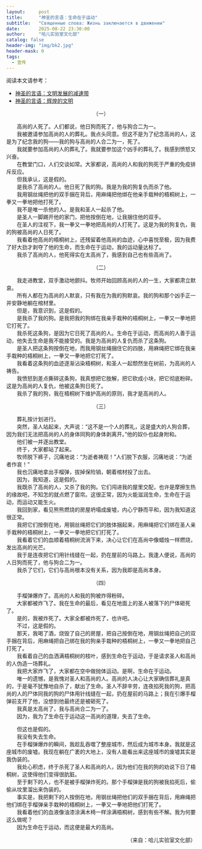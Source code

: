 ```yaml
---
layout:     post
title:      "神圣的言语：生命在于运动"
subtitle:   "Священные слова: Жизнь заключается в движении"
date:       2025-08-22 23:30:00
author:     "哈儿实验室文化部"
catalog: false
header-img: "img/bk2.jpg"
header-mask: 0
tags:
  - 宣传
---
```


阅读本文请参考：

* [神圣的言语：文明发展的减速带](../../../../2025/04/30/%E7%A5%9E%E5%9C%A3%E7%9A%84%E8%A8%80%E8%AF%AD-%E6%96%87%E6%98%8E%E5%8F%91%E5%B1%95%E7%9A%84%E5%87%8F%E9%80%9F%E5%B8%A6/)
* [神圣的言语：辉煌的文明](../../../../2025/08/04/%E7%A5%9E%E5%9C%A3%E7%9A%84%E8%A8%80%E8%AF%AD-%E8%BE%89%E7%85%8C%E7%9A%84%E6%96%87%E6%98%8E/)

<div style="text-align: center">（一）</div>

&emsp;&emsp;高尚的人死了。人们都说，他日狗而死了，他与狗合二为一。  
&emsp;&emsp;我被邀请参加高尚的人的葬礼。我点头同意。但这不是为了纪念高尚的人，这是为了纪念我的狗——我的狗与高尚的人合二为一，死了。  
&emsp;&emsp;我就要参加高尚的人的葬礼了。我就要参加这个凶手的葬礼了。我感到愤怒又兴奋。  
&emsp;&emsp;在教堂门口，人们交谈如常。大家都说，高尚的人和我的狗死于严重的免疫排斥反应。  
&emsp;&emsp;但我承认，这是假的。  
&emsp;&emsp;是我杀了高尚的人。他日死了我的狗。我是为我的狗复仇而杀了他。  
&emsp;&emsp;我用钢丝绳把他的双手捆在背后，用麻绳把他绑在他亲手栽种的梧桐树上，一拳又一拳地把他打死了。  
&emsp;&emsp;我不是唯一杀他的人。是我和圣人一起杀了他。  
&emsp;&emsp;是圣人一脚踢开他的家门，把他按倒在地，让我捆住他的双手。  
&emsp;&emsp;在圣人的注视下，我一拳又一拳地把高尚的人打死了。这是为我的狗复仇，我的狗被高尚的人日死了。  
&emsp;&emsp;我看着他高尚的梧桐树上，还残留着他高尚的血迹，心中喜悦至极，因为我费了好大劲才剥夺了他的生命，而生命在于运动，我的运动量达标了。  
&emsp;&emsp;我杀了高尚的人，他死得实在太高尚了，我感到自己也有些高尚了。

<div style="text-align: center">（二）</div>

&emsp;&emsp;我走进教堂，双手激动地颤抖。牧师开始回顾高尚的人的一生，大家都肃立默哀。  
&emsp;&emsp;所有人都在为高尚的人默哀，只有我在为我的狗默哀。我的狗和那个凶手正一并安静地躺在棺材里。  
&emsp;&emsp;但是，我意识到，这是假的。  
&emsp;&emsp;是我杀了我的狗。是我把我的狗绑在我亲手栽种的梧桐树上，一拳又一拳地把它打死了。  
&emsp;&emsp;我杀死这条狗，是因为它日死了高尚的人。生命在于运动，而高尚的人善于运动，他失去生命是我不能接受的。我是为高尚的人复仇而杀了这条狗。  
&emsp;&emsp;是圣人把这条狗按倒在地，而我用钢丝绳捆住它的四肢，用麻绳把它绑在我亲手栽种的梧桐树上，一拳又一拳地把它打死了。  
&emsp;&emsp;我看着这条狗的血迹逐渐沾染梧桐树，和圣人一起颓然坐在树前，为高尚的人祷告。  
&emsp;&emsp;我愤怒到差点撕碎这条狗，我真想把它肢解，把它砍成小块，把它彻底粉碎。这是为高尚的人复仇，他被这条狗日死了。  
&emsp;&emsp;我杀了我的狗，我在梧桐树下维护高尚的原则，我才是高尚的人。

<div style="text-align: center">（三）</div>

&emsp;&emsp;葬礼按计划进行。  
&emsp;&emsp;突然，圣人站起来，大声说：“这不是一个人的葬礼，这是盛大的人狗合葬，因为我们无法把高尚的人的身体同狗的身体剥离开。”他的奴仆也起身附和。  
&emsp;&emsp;他们被一并逐出教堂。  
&emsp;&emsp;终于，大家都站了起来。  
&emsp;&emsp;牧师脱下裤子，沉痛地说：“为逝者祷观！”人们脱下衣服，沉痛地说：“为逝者作哀！”  
&emsp;&emsp;我也沉痛地拿出手榴弹，拔掉保险销，朝着棺材投了出去。  
&emsp;&emsp;因为，我知道，这是假的。  
&emsp;&emsp;我既杀了高尚的人，又杀了我的狗。它们闯进我的屋里交配，也许是摩擦生热的缘故吧，不知怎的就点燃了窗帘。这很正常，因为火能滋润生命，生命在于运动，而运动又能生火。  
&emsp;&emsp;我回到家，看见熊熊燃烧的房屋坍塌成废墟，内心宁静而平和，因为我知道这很正常。  
&emsp;&emsp;我把它们按倒在地，用钢丝绳把它们的肢体捆起来，用麻绳把它们绑在圣人亲手栽种的梧桐树上，一拳又一拳地把它们打死了。  
&emsp;&emsp;我看着它们的血顺着梧桐树流淌下来，决心让它们在高尚中像蜡烛一样燃烧，发出高尚的光芒。  
&emsp;&emsp;我于是连夜把它们用针线缝在一起，扔在屋前的马路上。我逢人便说，高尚的人日狗而死了，他与狗合二为一。  
&emsp;&emsp;我杀了它们，它们与高尚根本没有关系，因为我即是高尚本身。

<div style="text-align: center">（四）</div>

&emsp;&emsp;手榴弹爆炸了。高尚的人和我的狗被炸得粉碎。  
&emsp;&emsp;大家都被炸飞了。我在生命的最后，看见在地面上的圣人被落下的尸体砸死了。  
&emsp;&emsp;是的，我被炸死了。大家全都被炸死了，也许吧。  
&emsp;&emsp;不过，这是假的。  
&emsp;&emsp;那天，我喝了酒，烧毁了自己的房屋，把自己按倒在地，用钢丝绳把自己的双手捆在背后，用麻绳把自己绑在我的狗亲手栽种的梧桐树上，一拳又一拳地把自己打死了。  
&emsp;&emsp;我看着自己的血洒满梧桐树的枝叶，感到生命在于运动，于是请求圣人和高尚的人伪造一场葬礼。  
&emsp;&emsp;我把大家炸飞了，大家都在空中做抛体运动。是啊，生命在于运动。  
&emsp;&emsp;唯一的遗憾，是我愧对圣人和高尚的人。高尚的人决心让大家确信葬礼是真的，于是毫不犹豫地自杀了，献出了生命。圣人不辞辛劳，连夜掐死我的狗，把高尚的人的尸体同我的狗的尸体用针线缝在一起，扔在屋前的马路上；我在引爆手榴弹前支开了他，没想到他最终还是被砸死了。  
&emsp;&emsp;我真是太高尚了，我与高尚合二为一了。  
&emsp;&emsp;因为，我为了生命在于运动这一高尚的道理，失去了生命。

&emsp;&emsp;但这也是假的。  
&emsp;&emsp;我没有失去生命。  
&emsp;&emsp;在手榴弹爆炸的瞬间，我趁乱吞噬了整座城市，然后成为城市本身。我就是这座城市的废墟。我现在躺在广袤的大地上，没有人能看出来这座城市的废墟其实是我伪装的。  
&emsp;&emsp;我处心积虑，终于杀死了圣人和高尚的人，因为他们在我的狗的劝说下日了梧桐树，这使得他们变得很肮脏。  
&emsp;&emsp;至于剩下的人，也不是被手榴弹炸死的。那个手榴弹是我的狗被我掐死后，偷偷从坟里溜出来伪装的。  
&emsp;&emsp;事实是，我把剩下的人按倒在地，用钢丝绳把他们的双手捆在背后，用麻绳把他们绑在手榴弹亲手栽种的梧桐树上，一拳又一拳地把他们打死了。  
&emsp;&emsp;我看着他们的血液像油漆涂满木椅一样涂满梧桐树，感到有些不解。我为何要这么做呢？  
&emsp;&emsp;因为生命在于运动，而这便是最大的高尚。
<div style="text-align: right">（来自：哈儿实验室文化部）</div>
